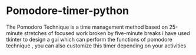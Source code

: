 # Pomodore-timer-python
The Pomodoro Technique is a time management method based on 25-minute stretches of focused work broken by five-minute breaks
i have used tkinter to design a gui which can perform the functions of pomodore technique , you can also customize this timer depending on your activities
